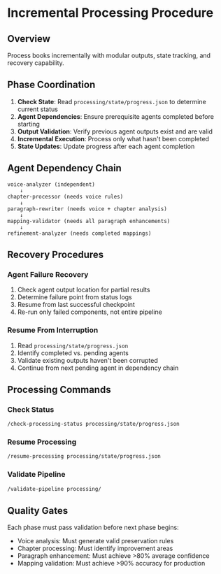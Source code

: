# Incremental Processing Procedure

## Overview
Process books incrementally with modular outputs, state tracking, and recovery capability.

## Phase Coordination
1. **Check State**: Read `processing/state/progress.json` to determine current status
2. **Agent Dependencies**: Ensure prerequisite agents completed before starting
3. **Output Validation**: Verify previous agent outputs exist and are valid
4. **Incremental Execution**: Process only what hasn't been completed
5. **State Updates**: Update progress after each agent completion

## Agent Dependency Chain
```
voice-analyzer (independent)
    ↓
chapter-processor (needs voice rules)
    ↓  
paragraph-rewriter (needs voice + chapter analysis)
    ↓
mapping-validator (needs all paragraph enhancements)
    ↓
refinement-analyzer (needs completed mappings)
```

## Recovery Procedures

### Agent Failure Recovery
1. Check agent output location for partial results
2. Determine failure point from status logs
3. Resume from last successful checkpoint
4. Re-run only failed components, not entire pipeline

### Resume From Interruption  
1. Read `processing/state/progress.json`
2. Identify completed vs. pending agents
3. Validate existing outputs haven't been corrupted
4. Continue from next pending agent in dependency chain

## Processing Commands

### Check Status
```bash
/check-processing-status processing/state/progress.json
```

### Resume Processing  
```bash
/resume-processing processing/state/progress.json
```

### Validate Pipeline
```bash
/validate-pipeline processing/
```

## Quality Gates
Each phase must pass validation before next phase begins:
- Voice analysis: Must generate valid preservation rules
- Chapter processing: Must identify improvement areas
- Paragraph enhancement: Must achieve >80% average confidence
- Mapping validation: Must achieve >90% accuracy for production